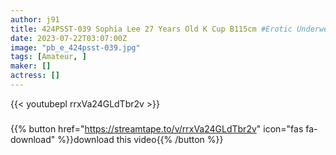 ```yaml
---
author: j91
title: 424PSST-039 Sophia Lee 27 Years Old K Cup B115cm #Erotic Underwear #Electric Massager #Masturbation #Creampie
date: 2023-07-22T03:07:00Z
image: "pb_e_424psst-039.jpg"
tags: [Amateur, ]
maker: []
actress: []
---
```



{{< youtubepl rrxVa24GLdTbr2v >}}
###

{{% button href="https://streamtape.to/v/rrxVa24GLdTbr2v" icon="fas fa-download" %}}download this video{{% /button %}}

